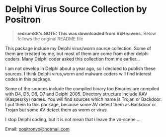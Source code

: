 # Delphi Virus Source Collection by Positron

> **redrum88's NOTE: This was downloaded from VxHeavens.**
> Below follows the original README file

This package include my Delphi virus/worm source collection.  Some of them are
created by me, but most of them are come from other delphi coders. Many Delphi 
coder asked this collection from me earlier...

I am not develop in Delphi about a year  ago, so I decided  to  publish  these 
sources. I think Delphi virus,worm and malware coders will find interest codes 
in this package.

Some of the sources include the compiled binary too.Binaries are compiled with 
D4, D5, D6, D7 and Delphi 2005.  Directory structure  include KAV  (Kaspesrky) 
names. You will find sources which name is Trojan  or Backdoor. I put them  to
this package,  because some AV  detect them  as Backdoor or Trojan but some AV
detect them as worm or virus.

I stop Delphi coding, but it is not mean that i leave the vx-scene ...


Email: positronvx@hotmail.com





  





